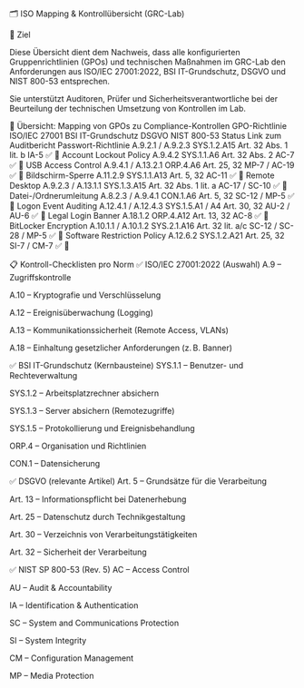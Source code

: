 🗂️ ISO Mapping & Kontrollübersicht (GRC-Lab)

🎯 Ziel

Diese Übersicht dient dem Nachweis, dass alle konfigurierten Gruppenrichtlinien (GPOs) und technischen Maßnahmen im GRC-Lab den Anforderungen aus ISO/IEC 27001:2022, BSI IT-Grundschutz, DSGVO und NIST 800-53 entsprechen.

Sie unterstützt Auditoren, Prüfer und Sicherheitsverantwortliche bei der Beurteilung der technischen Umsetzung von Kontrollen im Lab.

🧩 Übersicht: Mapping von GPOs zu Compliance-Kontrollen
GPO-Richtlinie	ISO/IEC 27001	BSI IT-Grundschutz	DSGVO	NIST 800-53	Status	Link zum Auditbericht
Passwort-Richtlinie	A.9.2.1 / A.9.2.3	SYS.1.2.A15	Art. 32 Abs. 1 lit. b	IA-5	✅	🔗
Account Lockout Policy	A.9.4.2	SYS.1.1.A6	Art. 32 Abs. 2	AC-7	✅	🔗
USB Access Control	A.9.4.1 / A.13.2.1	ORP.4.A6	Art. 25, 32	MP-7 / AC-19	✅	🔗
Bildschirm-Sperre	A.11.2.9	SYS.1.1.A13	Art. 5, 32	AC-11	✅	🔗
Remote Desktop	A.9.2.3 / A.13.1.1	SYS.1.3.A15	Art. 32 Abs. 1 lit. a	AC-17 / SC-10	✅	🔗
Datei-/Ordnerumleitung	A.8.2.3 / A.9.4.1	CON.1.A6	Art. 5, 32	SC-12 / MP-5	✅	🔗
Logon Event Auditing	A.12.4.1 / A.12.4.3	SYS.1.5.A1 / A4	Art. 30, 32	AU-2 / AU-6	✅	🔗
Legal Login Banner	A.18.1.2	ORP.4.A12	Art. 13, 32	AC-8	✅	🔗
BitLocker Encryption	A.10.1.1 / A.10.1.2	SYS.2.1.A16	Art. 32 lit. a/c	SC-12 / SC-28 / MP-5	✅	🔗
Software Restriction Policy	A.12.6.2	SYS.1.2.A21	Art. 25, 32	SI-7 / CM-7	✅	🔗

📋 Kontroll-Checklisten pro Norm
✅ ISO/IEC 27001:2022 (Auswahl)
 A.9 – Zugriffskontrolle

 A.10 – Kryptografie und Verschlüsselung

 A.12 – Ereignisüberwachung (Logging)

 A.13 – Kommunikationssicherheit (Remote Access, VLANs)

 A.18 – Einhaltung gesetzlicher Anforderungen (z. B. Banner)

✅ BSI IT-Grundschutz (Kernbausteine)
 SYS.1.1 – Benutzer- und Rechteverwaltung

 SYS.1.2 – Arbeitsplatzrechner absichern

 SYS.1.3 – Server absichern (Remotezugriffe)

 SYS.1.5 – Protokollierung und Ereignisbehandlung

 ORP.4 – Organisation und Richtlinien

 CON.1 – Datensicherung

✅ DSGVO (relevante Artikel)
 Art. 5 – Grundsätze für die Verarbeitung

 Art. 13 – Informationspflicht bei Datenerhebung

 Art. 25 – Datenschutz durch Technikgestaltung

 Art. 30 – Verzeichnis von Verarbeitungstätigkeiten

 Art. 32 – Sicherheit der Verarbeitung

✅ NIST SP 800-53 (Rev. 5)
 AC – Access Control

 AU – Audit & Accountability

 IA – Identification & Authentication

 SC – System and Communications Protection

 SI – System Integrity

 CM – Configuration Management

 MP – Media Protection


